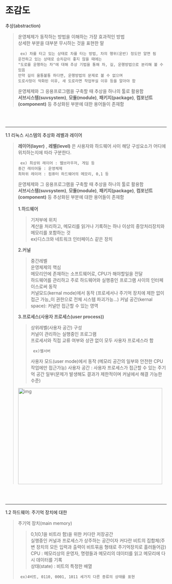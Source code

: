 # 조감도

추상(abstraction)
> 운영체제가 동작하는 방법을 이해하는 가장 효과적인 방법   
> 상세한 부분을 대부분 무시하는 것을 표현한 말
> <pre><code> ex) 차를 타고 있는 상태로 차를 타는 방법, 차의 행위(운반) 정도만 알면 됨   
> 운전하고 있는 상태로 승차감이 좋지 않을 때에는    
> "도로를 운행하는 차"에 대해 추상 기법을 통해 차, 길, 운행방법으로 분리해 볼 수 있음   
> 만약 길이 울퉁불퉁 하다면, 운행방법의 문제로 볼 수 없으며    
> 도로사정이 악화된 이유, 새 도로라면 작업부실 이유 등을 알아야 함
></pre></code>
>   
> 운영체제와 그 응용프로그램을 구축할 때 추상을 하나의 툴로 활용함   
> **서브시스템(suvsystem)**, **모듈(module)**, **패키지(package)**, **컴포넌트(component)** 등 추상화된 부분에 대한 용어들이 존재함
<br>
<br>
<hr/>   

1.1 리눅스 시스템의 추상화 레벨과 레이어 <br>
> **레이어(layer)** , **레벨(level)** 은 사용자와 하드웨어 사이 해당 구성요소가 어디에 위치하는지에 따라 구분한다. <br>  
> <pre><code> ex) 최상위 레이어 : 웹브라우저, 게임 등   
> 중간 레이어들 : 운영체제   
> 최하위 레이어 : 컴퓨터 하드웨어의 메모리, 0,1 등 
></pre></code>
>   
> 운영체제와 그 응용프로그램을 구축할 때 추상을 하나의 툴로 활용함   
> **서브시스템(suvsystem)**, **모듈(module)**, **패키지(package)**, **컴포넌트(component)** 등 추상화된 부분에 대한 용어들이 존재함
> <br>
> <br>
> **1.하드웨어**
> >기저부에 위치<br>
> >계산을 처리하고, 메모리를 읽거나 기록하는 하나 이상의 중앙처리장치와 메모리를 포함하는 것<br>
> >ex)디스크와 네트워크 인터페이스 같은 장치<br>
>    
> **2.커널** <br>
> > 중간레벨<br>
> > 운영체제의 핵심<br>
> > 메모리안에 존재하는 소프트웨어로, CPU가 해야할일을 전달<br>
> > 하드웨어를 관리하고 주로 하드웨어와 실행중인 프로그램 사이의 인터페이스로써 동작<br>
> > 커널모드(kernal mode)에서 동작 (프로세서나 주기억 장치에 제한 없이 접근 가능_이 권한으로 전체 시스템 파괴가능...)
> > 커널 공간(kernal space): 커널만 접근할 수 있는 영역
>    
> **3.프로세스(사용자 프로세스(user process))** <br>
> > 상위레벨(사용자 공간) 구성<br>
> > 커널이 관리하는 실행중인 프로그램<br>
> > 프로세서와 직접 교류 여부와 상관 없이 모두 사용자 프로세스라 함<br>
> > <pre><code> ex)웹서버</pre></code>
> > 사용자 모드(user mode)에서 동작 (메모리 공간의 일부와 안전한 CPU작업에만 접근가능)
> > 사용자 공간 : 사용자 프로세스가 접근할 수 있는 주기억 공간 일부(문제가 발생해도 결과가 제한적이며 커널에서 해결 가능한 수준)
>   
> <img src="https://user-images.githubusercontent.com/74286330/174033762-57e89dfb-d0cf-4345-bd4f-374c1679b712.png" width="450px" height="300px" title="px(픽셀) 크기 설정" alt="img"></img><br/>
> 
<br>
<br>
<hr/>   

1.2 하드웨어: 주기억 장치에 대한<br>
> 주기억 장치(main memory) <br>
> > 0,1(0,1을 비트라 함)을 위한 커다란 저장공간<br>
> > 실행중인 커널과 프로세스가 상주하는 공간이자 커다란 비트의 집합체(주변 장치의 모든 입력과 출력이 비트묶음 형태로 주기억장치로 흘러들어감)<br>
> > CPU : 메모리상의 운영자, 명령들과 메모리의 데이터를 읽고 메모리에 다시 데이터를 기록<br>
> 상태(state) : 비트의 특정한 배열<br>
> <pre><code> ex)4비트, 0110, 0001, 1011 세가지 다른 종류의 상태를 표현</pre></code>
> 
